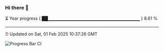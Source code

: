 ### Hi there 👋

⏳ Year progress { ██▁▁▁▁▁▁▁▁▁▁▁▁▁▁▁▁▁▁▁▁▁▁▁▁▁▁▁▁ } 8.61 %

---

⏰ Updated on Sat, 01 Feb 2025 10:37:26 GMT

![Progress Bar CI](https://github.com/IshwaranRudhara/GIT-ACTION/workflows/Progress%20Bar%20CI/badge.svg)
